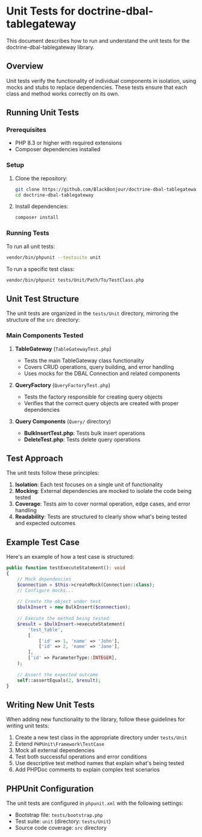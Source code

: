 # Unit Tests for doctrine-dbal-tablegateway

This document describes how to run and understand the unit tests for the doctrine-dbal-tablegateway library.

## Overview

Unit tests verify the functionality of individual components in isolation, using mocks and stubs to replace dependencies. These tests ensure that each class and method works correctly on its own.

## Running Unit Tests

### Prerequisites

- PHP 8.3 or higher with required extensions
- Composer dependencies installed

### Setup

1. Clone the repository:
   ```bash
   git clone https://github.com/BlackBonjour/doctrine-dbal-tablegateway.git
   cd doctrine-dbal-tablegateway
   ```

2. Install dependencies:
   ```bash
   composer install
   ```

### Running Tests

To run all unit tests:

```bash
vendor/bin/phpunit --testsuite unit
```

To run a specific test class:

```bash
vendor/bin/phpunit tests/Unit/Path/To/TestClass.php
```

## Unit Test Structure

The unit tests are organized in the `tests/Unit` directory, mirroring the structure of the `src` directory:

### Main Components Tested

1. **TableGateway** (`TableGatewayTest.php`)
   - Tests the main TableGateway class functionality
   - Covers CRUD operations, query building, and error handling
   - Uses mocks for the DBAL Connection and related components

2. **QueryFactory** (`QueryFactoryTest.php`)
   - Tests the factory responsible for creating query objects
   - Verifies that the correct query objects are created with proper dependencies

3. **Query Components** (`Query/` directory)
   - **BulkInsertTest.php**: Tests bulk insert operations
   - **DeleteTest.php**: Tests delete query operations

## Test Approach

The unit tests follow these principles:

1. **Isolation**: Each test focuses on a single unit of functionality
2. **Mocking**: External dependencies are mocked to isolate the code being tested
3. **Coverage**: Tests aim to cover normal operation, edge cases, and error handling
4. **Readability**: Tests are structured to clearly show what's being tested and expected outcomes

## Example Test Case

Here's an example of how a test case is structured:

```php
public function testExecuteStatement(): void
{
    // Mock dependencies
    $connection = $this->createMock(Connection::class);
    // Configure mocks...
    
    // Create the object under test
    $bulkInsert = new BulkInsert($connection);
    
    // Execute the method being tested
    $result = $bulkInsert->executeStatement(
        'test_table',
        [
            ['id' => 1, 'name' => 'John'],
            ['id' => 2, 'name' => 'Jane'],
        ],
        ['id' => ParameterType::INTEGER],
    );
    
    // Assert the expected outcome
    self::assertEquals(2, $result);
}
```

## Writing New Unit Tests

When adding new functionality to the library, follow these guidelines for writing unit tests:

1. Create a new test class in the appropriate directory under `tests/Unit`
2. Extend `PHPUnit\Framework\TestCase`
3. Mock all external dependencies
4. Test both successful operations and error conditions
5. Use descriptive test method names that explain what's being tested
6. Add PHPDoc comments to explain complex test scenarios

## PHPUnit Configuration

The unit tests are configured in `phpunit.xml` with the following settings:

- Bootstrap file: `tests/bootstrap.php`
- Test suite: `unit` (directory: `tests/Unit`)
- Source code coverage: `src` directory
